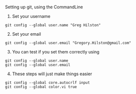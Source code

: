 Setting up git, using the CommandLine

1) Set your username
```
git config --global user.name "Greg Hilston"
```

2) Set your email
```
git config --global user.email "Gregory.Hilston@gmail.com"
```

3) You can test if you set them correctly using
```
git config --global user.name
git config --global user.email
```

4) These steps will just make things easier
```
git config --global core.autocrlf input
git config --global color.vi true
```
